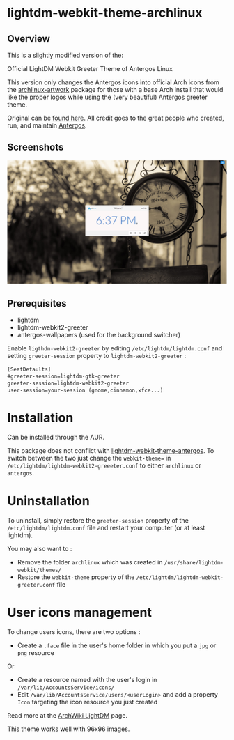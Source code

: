 # lightdm-webkit-theme-archlinux


## Overview

This is a slightly modified version of the: 

Official LightDM Webkit Greeter Theme of Antergos Linux

This version only changes the Antergos icons into official Arch icons from the 
[archlinux-artwork][4] package for those with a base Arch install that would like
the proper logos while using the (very beautiful) Antergos greeter theme.

Original can be [found here][1]. All credit goes to the great people who 
created, run, and maintain [Antergos][2].

## Screenshots
<img src="img/screenshot1.png" alt="screenshot1" />

## Prerequisites

* lightdm
* lightdm-webkit2-greeter
* antergos-wallpapers (used for the background switcher)

Enable `ligthdm-webkit2-greeter` by editing `/etc/lightdm/lightdm.conf` and setting `greeter-session` property to `lightdm-webkit2-greeter` :

```
[SeatDefaults]
#greeter-session=lightdm-gtk-greeter
greeter-session=lightdm-webkit2-greeter
user-session=your-session (gnome,cinnamon,xfce...)

```

# Installation

Can be installed through the AUR.

This package does not conflict with [lightdm-webkit-theme-antergos][5]. To switch
between the two just change the `webkit-theme=`  in `/etc/lightdm/lightdm-webkit2-greeeter.conf`
to either `archlinux` or `antergos`.

# Uninstallation

To uninstall, simply restore the `greeter-session` property of the `/etc/lightdm/lightdm.conf` file and restart your computer (or at least lightdm).

You may also want to :
* Remove the folder `archlinux` which was created in `/usr/share/lightdm-webkit/themes/`
* Restore the `webkit-theme` property of the `/etc/lightdm/lightdm-webkit-greeter.conf` file

# User icons management

To change users icons, there are two options :

* Create a `.face` file in the user's home folder in which you put a `jpg` or `png` resource

Or 

* Create a resource named with the user's login in `/var/lib/AccountsService/icons/`
* Edit `/var/lib/AccountsService/users/<userLogin>` and add a property `Icon` targeting the icon resource you just created

Read more at the [ArchWiki LightDM][3] page.

This theme works well with 96x96 images.


[1]: https://github.com/Antergos/lightdm-webkit-theme-antergos
[2]: http://antergos.com/
[3]: https://wiki.archlinux.org/index.php/LightDM#Changing_your_avatar
[4]: https://aur.archlinux.org/packages/archlinux-artwork/
[5]: https://aur.archlinux.org/packages/lightdm-webkit-theme-antergos/
